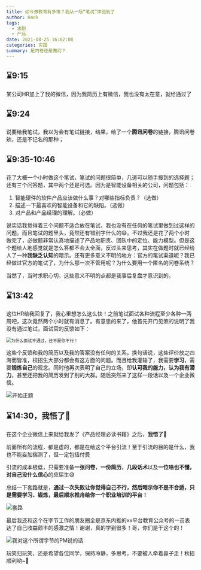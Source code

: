 ```yaml
---
title: 如今做教育有多难？我从一场“笔试”体验到了
author: Hank
tags:
  - 求职
  - 产品
date: 2021-08-25 16:02:08
categories: 实践
summary: 是内卷还是魔幻？
---
```




## ⌛9:15

某公司HR加上了我的微信，因为我简历上有微信，我也没有太在意，就给通过了

## ⌛9:24

说要给我笔试，我以为会有笔试链接，结果，给了一个**腾讯问卷**的链接，腾讯问卷欸，还是不记名的那种；

## ⌛9:35-10:46

花了大概一个小时做这个笔试，笔试的问题很简单，几道可以随手搜到的选择题；还有三个问答题，其中两个还是可选。因为是智能设备相关的公司，问题包括：

1. 智能硬件的软件产品应该做什么事？对哪些指标负责？（选做）
2. 描述一下最喜欢的智能设备和它的缺陷。（选做）
3. 对产品和产品经理的理解。（必做）

说实话我觉得着三个问题不适合放在笔试，我也没有在任何的笔试里做到过这样的问题。而且笔试的题里头，竟然还有错别字什么的:sweat_smile:。不过我还是花了两个小时做完了，必做题非常认真地描述了产品地职责、团队中的定位、能力模型。但是这个题给人地感觉就是怎么答都不会太全面，反过头来思考，其实在做题时就已经给人了一种**我缺乏认知**的暗示。还有更多意义不明的地方：官方的笔试渠道呢？我已经做过官方的笔试了，为什么那一次不管用呢？为什么要用一个匿名的问卷系统？

当然了，当时求职心切，这些意义不明的点都是我事后复盘才意识到的。

## ⌛13:42

这位HR给我回复了，我心里想怎么这么快！之前笔试面试各种流程至少各种一两周吧，这次竟然两个小时就有消息了。有意思的来了，他首先开门见煞的说明了我没有通过笔试，面试官的反馈如下：

<img src="https://my-picbed.oss-cn-hangzhou.aliyuncs.com/20210825163026.png" alt="为什么面试不通过，还不是你不行！" style="zoom: 80%;" />

这些个反馈和我的简历以及我的答案没有任何的关系，换句话说，这些评价放之四海而皆准，校招生大部分都会有这方面的问题。而且给我灌输了，我需要**学习**，需要**锻炼自己**的观念。同时他再次表明了自己的立场，即**认可我的能力，认为我有潜力**，甚至还把我的简历发到了别的大群。随后突然来了这样一段话以及一个企业微信。

![开始正题](https://my-picbed.oss-cn-hangzhou.aliyuncs.com/20210825152433.png)

## ⌛14:30，我悟了👏

在这个企业微信上来就给我发了《产品经理必读书籍》之后，**我悟了👏**

前面所有的流程，都是虚的，都是在给这个平台引流！至于引流的目的是什么，我也不能妄加揣测了，但一定包括付费

引流的成本极低，只需要准备**一张问卷**，**一份简历**，**几段话术**以及**一位啥也不懂，对自己没什么信心**的应届生:sweat_smile:

总结一下套路就是，**通过一次失败让你觉得自己不行，然后暗示你不是不合适，只是需要学习、锻炼，最后顺水推舟给你一个职业培训的平台！**

![套路](https://my-picbed.oss-cn-hangzhou.aliyuncs.com/20210825163112.png)

最后我还和这个在字节工作的朋友圈全是京东内推的xx平台教育公众号的一员表达了自己收益颇丰的感激之情！谢谢，真的学到很多！哥，你们是干这个的！

![我对这个所谓字节的PM说的话](https://my-picbed.oss-cn-hangzhou.aliyuncs.com/20210825162553.png)

玩笑归玩笑，还是希望各位同学，保持冷静，多思考，不要被人牵着鼻子走！秋招顺利哟~🥰

